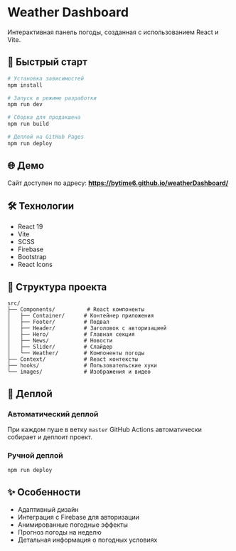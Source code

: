 # Weather Dashboard

Интерактивная панель погоды, созданная с использованием React и Vite.

## 🚀 Быстрый старт

```bash
# Установка зависимостей
npm install

# Запуск в режиме разработки
npm run dev

# Сборка для продакшена
npm run build

# Деплой на GitHub Pages
npm run deploy
```

## 🌐 Демо

Сайт доступен по адресу: **https://bytime6.github.io/weatherDashboard/**

## 🛠 Технологии

- React 19
- Vite
- SCSS
- Firebase
- Bootstrap
- React Icons

## 📁 Структура проекта

```
src/
├── Components/          # React компоненты
│   ├── Container/      # Контейнер приложения
│   ├── Footer/         # Подвал
│   ├── Header/         # Заголовок с авторизацией
│   ├── Hero/           # Главная секция
│   ├── News/           # Новости
│   ├── Slider/         # Слайдер
│   └── Weather/        # Компоненты погоды
├── Context/            # React контексты
├── hooks/              # Пользовательские хуки
└── images/             # Изображения и видео
```

## 🚀 Деплой

### Автоматический деплой
При каждом пуше в ветку `master` GitHub Actions автоматически собирает и деплоит проект.

### Ручной деплой
```bash
npm run deploy
```

## ✨ Особенности

- Адаптивный дизайн
- Интеграция с Firebase для авторизации
- Анимированные погодные эффекты
- Прогноз погоды на неделю
- Детальная информация о погодных условиях
